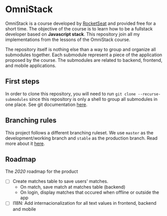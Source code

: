 # OmniStack

OmniStack is a course developed by [RocketSeat](https://rocketseat.com.br/) and provided free for a short time. The objective of the course is to learn how to be a fullstack developer based on **Javascript stack**. This repository join all my implementations from the lessons of the OmniStack course.

The repository itself is nothing else than a way to group and organize all submodules together. Each submodule represent a piece of the application proposed by the course. The submodules are related to backend, frontend, and mobile applications.

## First steps

In order to clone this repository, you will need to run `git clone --recurse-submodules` since this repository is only a shell to group all submodules in one place. See git documentation [here](https://git-scm.com/book/en/v2/Git-Tools-Submodules).

## Branching rules

This project follows a different branching ruleset. We use `master` as the development/working branch and `stable` as the production branch. Read more about it [here](https://gist.github.com/adrianokerber/b600bf12ccac888020bfb59a2acc6736).

## Roadmap

The _2020_  roadmap for the product

- [ ] Create matches table to save users' matches.
    * On match, save match at matches table (backend)
    * On login, display matches that occured when offline or outside the app
- [ ] I18N: Add internacionalization for all text values in frontend, backend and mobile